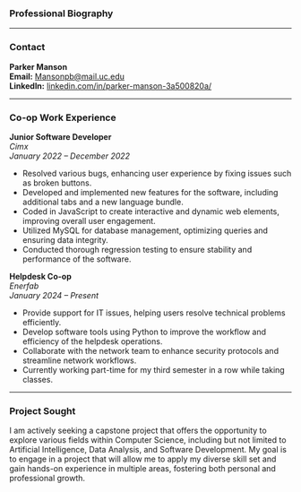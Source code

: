 ### Professional Biography
---

### Contact

**Parker Manson**  
**Email:** Mansonpb@mail.uc.edu  
**LinkedIn:** [linkedin.com/in/parker-manson-3a500820a/](https://www.linkedin.com/in/parker-manson-3a500820a/)

---

### Co-op Work Experience

**Junior Software Developer**  
*Cimx*  
*January 2022 – December 2022*  
- Resolved various bugs, enhancing user experience by fixing issues such as broken buttons.
- Developed and implemented new features for the software, including additional tabs and a new language bundle.
- Coded in JavaScript to create interactive and dynamic web elements, improving overall user engagement.
- Utilized MySQL for database management, optimizing queries and ensuring data integrity.
- Conducted thorough regression testing to ensure stability and performance of the software.

**Helpdesk Co-op**  
*Enerfab*  
*January 2024 – Present*  
- Provide support for IT issues, helping users resolve technical problems efficiently.
- Develop software tools using Python to improve the workflow and efficiency of the helpdesk operations.
- Collaborate with the network team to enhance security protocols and streamline network workflows.
- Currently working part-time for my third semester in a row while taking classes.


---

### Project Sought

I am actively seeking a capstone project that offers the opportunity to explore various fields within Computer Science, including but not limited to Artificial Intelligence, Data Analysis, and Software Development. My goal is to engage in a project that will allow me to apply my diverse skill set and gain hands-on experience in multiple areas, fostering both personal and professional growth.
